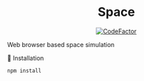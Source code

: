 <h1 align="center">Space</h1>
<p align="center"><a href="https://www.codefactor.io/repository/github/matthewkayne/space"><img src="https://www.codefactor.io/repository/github/matthewkayne/space/badge" alt="CodeFactor" /></a></p>
Web browser based space simulation

🧠 Installation

```
npm install
```
